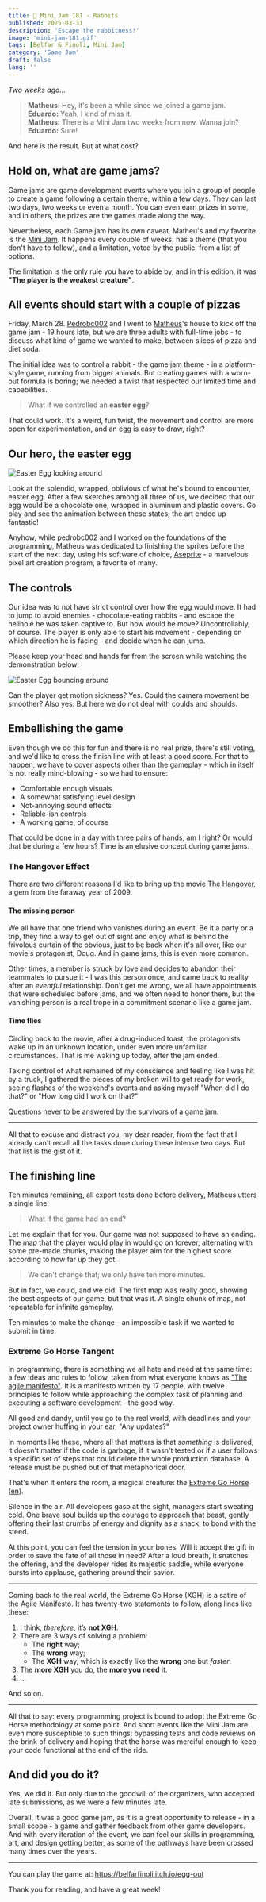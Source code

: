 ```yaml
---
title: 🪺 Mini Jam 181 - Rabbits
published: 2025-03-31
description: 'Escape the rabbitness!'
image: 'mini-jam-181.gif'
tags: [Belfar & Finoli, Mini Jam]
category: 'Game Jam'
draft: false 
lang: ''
---
```


_Two weeks ago..._
> **Matheus:** Hey, it's been a while since we joined a game jam.  
> **Eduardo:** Yeah, I kind of miss it.  
> **Matheus:** There is a Mini Jam two weeks from now. Wanna join?  
> **Eduardo:** Sure!

And here is the result. But at what cost?

## Hold on, what are game jams?

Game jams are game development events where you join a group of people to create a game following a certain theme, within a few days. They can last two days, two weeks or even a month. You can even earn prizes in some, and in others, the prizes are the games made along the way.

Nevertheless, each Game jam has its own caveat. Matheu's and my favorite is the [Mini Jam](https://minijamofficial.com/). It happens every couple of weeks, has a theme (that you don't have to follow), and a limitation, voted by the public, from a list of options.

The limitation is the only rule you have to abide by, and in this edition, it was **"The player is the weakest creature"**.

## All events should start with a couple of pizzas

Friday, March 28. [Pedrobc002](https://itch.io/profile/pedrobc002) and I went to [Matheus](https://theusbrz.itch.io/)'s house to kick off the game jam - 19 hours late, but we are three adults with full-time jobs - to discuss what kind of game we wanted to make, between slices of pizza and diet soda.

The initial idea was to control a rabbit - the game jam theme - in a platform-style game, running from bigger animals. But creating games with a worn-out formula is boring; we needed a twist that respected our limited time and capabilities.

> What if we controlled an **easter egg**?

That could work. It's a weird, fun twist, the movement and control are more open for experimentation, and an egg is easy to draw, right?

## Our hero, the easter egg

![Easter Egg looking around](./idle_easter_egg.gif "easter egg looking around")

Look at the splendid, wrapped, oblivious of what he's bound to encounter, easter egg. After a few sketches among all three of us, we decided that our egg would be a chocolate one, wrapped in aluminum and plastic covers. Go play and see the animation between these states; the art ended up fantastic!

Anyhow, while pedrobc002 and I worked on the foundations of the programming, Matheus was dedicated to finishing the sprites before the start of the next day, using his software of choice, [Aseprite](https://www.aseprite.org/) - a marvelous pixel art creation program, a favorite of many.

## The controls

Our idea was to not have strict control over how the egg would move. It had to jump to avoid enemies - chocolate-eating rabbits - and escape the hellhole he was taken captive to. But how would he move? Uncontrollably, of course. The player is only able to start his movement - depending on which direction he is facing - and decide when he can jump.

Please keep your head and hands far from the screen while watching the demonstration below:

![Easter Egg bouncing around](./moving_easter_egg.gif "easter egg bouncing around")

Can the player get motion sickness? Yes. Could the camera movement be smoother? Also yes. But here we do not deal with coulds and shoulds.

## Embellishing the game

Even though we do this for fun and there is no real prize, there's still voting, and we'd like to cross the finish line with at least a good score. For that to happen, we have to cover aspects other than the gameplay - which in itself is not really mind-blowing - so we had to ensure:

* Comfortable enough visuals
* A somewhat satisfying level design
* Not-annoying sound effects
* Reliable-ish controls
* A working game, of course

That could be done in a day with three pairs of hands, am I right? Or would that be during a few hours? Time is an elusive concept during game jams.

### The Hangover Effect

There are two different reasons I'd like to bring up the movie [The Hangover](https://en.wikipedia.org/wiki/The_Hangover), a gem from the faraway year of 2009.

#### The missing person

We all have that one friend who vanishes during an event. Be it a party or a trip, they find a way to get out of sight and enjoy what is behind the frivolous curtain of the obvious, just to be back when it's all over, like our movie's protagonist, Doug. And in game jams, this is even more common.

Other times, a member is struck by love and decides to abandon their teammates to pursue it - I was this person once, and came back to reality after an _eventful_ relationship. Don't get me wrong, we all have appointments that were scheduled before jams, and we often need to honor them, but the vanishing person is a real trope in a commitment scenario like a game jam.

#### Time flies

Circling back to the movie, after a drug-induced toast, the protagonists wake up in an unknown location, under even more unfamiliar circumstances. That is me waking up today, after the jam ended.

Taking control of what remained of my conscience and feeling like I was hit by a truck, I gathered the pieces of my broken will to get ready for work, seeing flashes of the weekend's events and asking myself "When did I do that?" or "How long did I work on that?"

Questions never to be answered by the survivors of a game jam.

---

All that to excuse and distract you, my dear reader, from the fact that I already can't recall all the tasks done during these intense two days. But that list is the gist of it.

## The finishing line

Ten minutes remaining, all export tests done before delivery, Matheus utters a single line:

> What if the game had an end?

Let me explain that for you. Our game was not supposed to have an ending. The map that the player would play in would go on forever, alternating with some pre-made chunks, making the player aim for the highest score according to how far up they got.

> We can't change that; we only have ten more minutes.  

But in fact, we could, and we did. The first map was really good, showing the best aspects of our game, but that was it. A single chunk of map, not repeatable for infinite gameplay.

Ten minutes to make the change - an impossible task if we wanted to submit in time.

### Extreme Go Horse Tangent

In programming, there is something we all hate and need at the same time: a few ideas and rules to follow, taken from what everyone knows as ["The agile manifesto"](https://agilemanifesto.org/). It is a manifesto written by 17 people, with twelve principles to follow while approaching the complex task of planning and executing a software development - the good way.

All good and dandy, until you go to the real world, with deadlines and your project owner huffing in your ear, "Any updates?"

In moments like these, where all that matters is that _something_ is delivered, it doesn't matter if the code is garbage, if it wasn't tested or if a user follows a specific set of steps that could delete the whole production database. A release must be pushed out of that metaphorical door.

That's when it enters the room, a magical creature: the [Extreme Go Horse](https://gohorse.com.br/extreme-go-horse-xgh.html) ([en](https://brunomb.com/xgh/)).
 
Silence in the air. All developers gasp at the sight, managers start sweating cold. One brave soul builds up the courage to approach that beast, gently offering their last crumbs of energy and dignity as a snack, to bond with the steed. 
 
At this point, you can feel the tension in your bones. Will it accept the gift in order to save the fate of all those in need? After a loud breath, it snatches the offering, and the developer rides its majestic saddle, while everyone bursts into applause, gathering around their savior.

 ---

Coming back to the real world, the Extreme Go Horse (XGH) is a satire of the Agile Manifesto. It has twenty-two statements to follow, along lines like these:

1. I think, _therefore_, it’s **not XGH**.
2. There are 3 ways of solving a problem:
    * The **right** way;
    * The **wrong** way;
    * The **XGH** way, which is exactly like the **wrong** one but _faster_.
3. The **more XGH** you do, the **more you need** it.
4. ...

And so on.

---

All that to say: every programming project is bound to adopt the Extreme Go Horse methodology at some point. And short events like the Mini Jam are even more susceptible to such things: bypassing tests and code reviews on the brink of delivery and hoping that the horse was merciful enough to keep your code functional at the end of the ride.

## And did you do it?

Yes, we did it. But only due to the goodwill of the organizers, who accepted late submissions, as we were a few minutes late.

Overall, it was a good game jam, as it is a great opportunity to release - in a small scope - a game and gather feedback from other game developers. And with every iteration of the event, we can feel our skills in programming, art, and design getting better, as some of the pathways have been crossed many times over the years.

---

You can play the game at: https://belfarfinoli.itch.io/egg-out

Thank you for reading, and have a great week!
